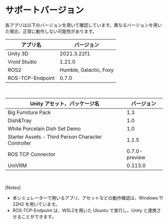 # サポートバージョン

各アプリは以下のバージョンを用いて確認しています。異なるバージョンを用いた場合、正常に動作しない可能性があります。

| アプリ名 | バージョン |
| -- | -- |
| Unity 3D | 2021.3.22f1 |
| Vroid Studio | 1.21.0 |
| ROS2 | Humble, Galactic, Foxy |
| ROS-TCP-Endpoint | 0.7.0 |

<br>

| Unity アセット、パッケージ名 | バージョン |
| -- | -- |
| Big Furniture Pack | 1.3 |
| Dish&Tray | 1.0 |
| White Porcelain Dish Set Demo | 1.0 |
| Starter Assets - Third Person Character Controller | 1.1.5 |
| ROS TCP Connector | 0.7.0-preview |
| UniVRM | 0.113.0 |

<br>

[Notes]

- 本シミュレーターで用いるアプリ、アセットなどの動作確認は、Windows 11 22H2 を用いています。
- ROS-TCP-Endpoint は、WSL2を用いた Ubuntu で実行し、Unity と連携させることができます。
